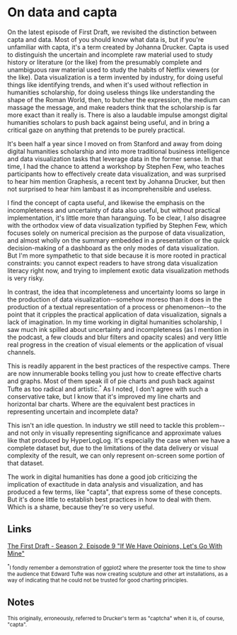 # On data and capta

On the latest episode of First Draft, we revisited the distinction between capta and data. Most of you should know what data is, but if you're unfamiliar with capta, it's a term created by Johanna Drucker. Capta is used to distinguish the uncertain and incomplete raw material used to study history or literature (or the like) from the presumably complete and unambiguous raw material used to study the habits of Netflix viewers (or the like). Data visualization is a term invented by industry, for doing useful things like identifying trends, and when it's used without reflection in humanities scholarship, for doing useless things like understanding the shape of the Roman World, then, to butcher the expression, the medium can massage the message, and make readers think that the scholarship is far more exact than it really is. There is also a laudable impulse amongst digital humanities scholars to push back against being useful, and in bring a critical gaze on anything that pretends to be purely practical.

It's been half a year since I moved on from Stanford and away from doing digital humanities scholarship and into more traditional business intelligence and data visualization tasks that leverage data in the former sense. In that time, I had the chance to attend a workshop by Stephen Few, who teaches participants how to effectively create data visualization, and was surprised to hear him mention Graphesis, a recent text by Johanna Drucker, but then not surprised to hear him lambast it as incomprehensible and useless.

I find the concept of capta useful, and likewise the emphasis on the incompleteness and uncertainty of data also useful, but without practical implementation, it's little more than haranguing. To be clear, I also disagree with the orthodox view of data visualization typified by Stephen Few, which focuses solely on numerical precision as the purpose of data visualization, and almost wholly on the summary embedded in a presentation or the quick decision-making of a dashboard as the only modes of data visualization. But I'm more sympathetic to that side because it is more rooted in practical constraints: you cannot expect readers to have strong data visualization literacy right now, and trying to implement exotic data visualization methods is very risky.

In contrast, the idea that incompleteness and uncertainty looms so large in the production of data visualization--somehow moreso than it does in the production of a textual representation of a process or phenomenon--to the point that it cripples the practical application of data visualization, signals a lack of imagination. In my time working in digital humanities scholarship, I saw much ink spilled about uncertainty and incompleteness (as I mention in the podcast, a few clouds and blur filters and opacity scales) and very little real progress in the creation of visual elements or the application of visual channels.

This is readily apparent in the best practices of the respective camps. There are now innumerable books telling you just how to create effective charts and graphs. Most of them speak ill of pie charts and push back against Tufte as too radical and artistic.<sup><small>*</small></sup> As I noted, I don't agree with such a conservative take, but I know that it's improved my line charts and horizontal bar charts. Where are the equivalent best practices in representing uncertain and incomplete data?

This isn't an idle question. In industry we still need to tackle this problem--and not only in visually representing significance and approximate values like that produced by HyperLogLog. It's especially the case when we have a complete dataset but, due to the limitations of the data delivery or visual complexity of the result, we can only represent on-screen some portion of that dataset.

The work in digital humanities has done a good job criticizing the implication of exactitude in data analysis and visualization, and has produced a few terms, like "capta", that express some of these concepts. But it's done little to establish best practices in how to deal with them. Which is a shame, because they're so very useful.

## Links
[The First Draft - Season 2, Episode 9 "If We Have Opinions, Let's Go With Mine"](http://www.firstdraftpodcast.com/post/121339877268/if-we-have-opinions-lets-go-with-mine)

<small><sup>*</sup>I fondly remember a demonstration of ggplot2 where the presenter took the time to show the audience that Edward Tufte was now creating sculpture and other art installations, as a way of indicating that he could not be trusted for good charting principles.</small>

## Notes

<small>This originally, erroneously, referred to Drucker's term as "captcha" when it is, of course, "capta".</small>